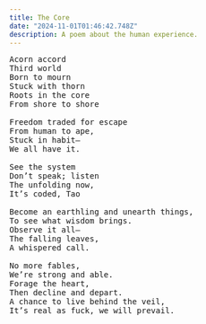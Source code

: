 ```yaml
---
title: The Core
date: "2024-11-01T01:46:42.748Z"
description: A poem about the human experience.
---
```


<pre>
Acorn accord
Third world
Born to mourn
Stuck with thorn
Roots in the core
From shore to shore

Freedom traded for escape
From human to ape,
Stuck in habit—
We all have it.

See the system
Don’t speak; listen
The unfolding now,
It’s coded, Tao

Become an earthling and unearth things,
To see what wisdom brings.
Observe it all—
The falling leaves,
A whispered call.

No more fables,
We’re strong and able.
Forage the heart,
Then decline and depart.
A chance to live behind the veil,
It’s real as fuck, we will prevail.
</pre>
<br />
